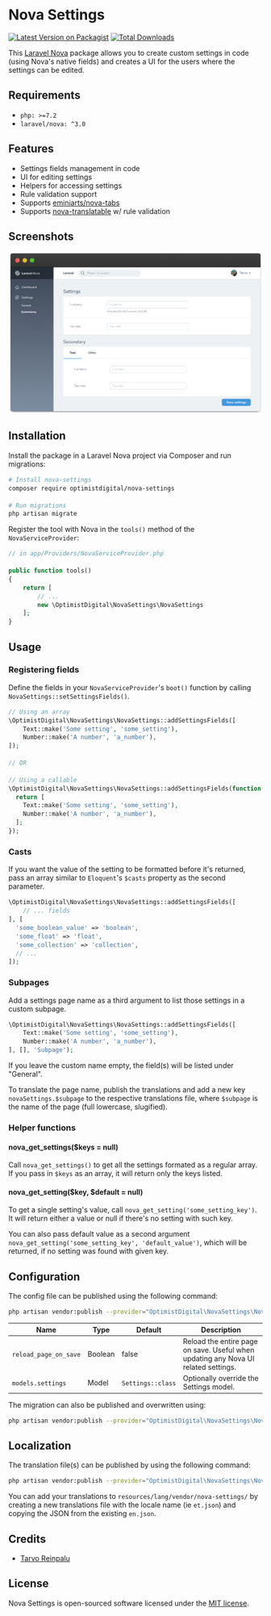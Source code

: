 # Nova Settings

[![Latest Version on Packagist](https://img.shields.io/packagist/v/optimistdigital/nova-settings.svg?style=flat-square)](https://packagist.org/packages/optimistdigital/nova-settings)
[![Total Downloads](https://img.shields.io/packagist/dt/optimistdigital/nova-settings.svg?style=flat-square)](https://packagist.org/packages/optimistdigital/nova-settings)

This [Laravel Nova](https://nova.laravel.com) package allows you to create custom settings in code (using Nova's native fields) and creates a UI for the users where the settings can be edited.

## Requirements

- `php: >=7.2`
- `laravel/nova: ^3.0`

## Features

- Settings fields management in code
- UI for editing settings
- Helpers for accessing settings
- Rule validation support
- Supports [eminiarts/nova-tabs](https://github.com/eminiarts/nova-tabs)
- Supports [nova-translatable](https://github.com/optimistdigital/nova-translatable) w/ rule validation

## Screenshots

![Settings View](docs/index.png)

## Installation

Install the package in a Laravel Nova project via Composer and run migrations:

```bash
# Install nova-settings
composer require optimistdigital/nova-settings

# Run migrations
php artisan migrate
```

Register the tool with Nova in the `tools()` method of the `NovaServiceProvider`:

```php
// in app/Providers/NovaServiceProvider.php

public function tools()
{
    return [
        // ...
        new \OptimistDigital\NovaSettings\NovaSettings
    ];
}
```

## Usage

### Registering fields

Define the fields in your `NovaServiceProvider`'s `boot()` function by calling `NovaSettings::setSettingsFields()`.

```php
// Using an array
\OptimistDigital\NovaSettings\NovaSettings::addSettingsFields([
    Text::make('Some setting', 'some_setting'),
    Number::make('A number', 'a_number'),
]);

// OR

// Using a callable
\OptimistDigital\NovaSettings\NovaSettings::addSettingsFields(function() {
  return [
    Text::make('Some setting', 'some_setting'),
    Number::make('A number', 'a_number'),
  ];
});
```

### Casts

If you want the value of the setting to be formatted before it's returned, pass an array similar to `Eloquent`'s `$casts` property as the second parameter.

```php
\OptimistDigital\NovaSettings\NovaSettings::addSettingsFields([
    // ... fields
], [
  'some_boolean_value' => 'boolean',
  'some_float' => 'float',
  'some_collection' => 'collection',
  // ...
]);
```

### Subpages

Add a settings page name as a third argument to list those settings in a custom subpage.

```php
\OptimistDigital\NovaSettings\NovaSettings::addSettingsFields([
    Text::make('Some setting', 'some_setting'),
    Number::make('A number', 'a_number'),
], [], 'Subpage');
```

If you leave the custom name empty, the field(s) will be listed under "General".

To translate the page name, publish the translations and add a new key `novaSettings.$subpage` to the respective translations file, where `$subpage` is the name of the page (full lowercase, slugified).

### Helper functions

#### nova_get_settings(\$keys = null)

Call `nova_get_settings()` to get all the settings formated as a regular array. If you pass in `$keys` as an array, it will return only the keys listed.

#### nova_get_setting(\$key, \$default = null)

To get a single setting's value, call `nova_get_setting('some_setting_key')`. It will return either a value or null if there's no setting with such key.

You can also pass default value as a second argument `nova_get_setting('some_setting_key', 'default_value')`, which will be returned, if no setting was found with given key.

## Configuration

The config file can be published using the following command:

```bash
php artisan vendor:publish --provider="OptimistDigital\NovaSettings\NovaSettingsServiceProvider" --tag="config"
```

| Name                  | Type    | Default           | Description                                                                        |
| --------------------- | ------- | ----------------- | ---------------------------------------------------------------------------------- |
| `reload_page_on_save` | Boolean | false             | Reload the entire page on save. Useful when updating any Nova UI related settings. |
| `models.settings`     | Model   | `Settings::class` | Optionally override the Settings model.                                            |

The migration can also be published and overwritten using:

```bash
php artisan vendor:publish --provider="OptimistDigital\NovaSettings\NovaSettingsServiceProvider" --tag="migrations"
```

## Localization

The translation file(s) can be published by using the following command:

```bash
php artisan vendor:publish --provider="OptimistDigital\NovaSettings\NovaSettingsServiceProvider" --tag="translations"
```

You can add your translations to `resources/lang/vendor/nova-settings/` by creating a new translations file with the locale name (ie `et.json`) and copying the JSON from the existing `en.json`.

## Credits

- [Tarvo Reinpalu](https://github.com/Tarpsvo)

## License

Nova Settings is open-sourced software licensed under the [MIT license](LICENSE.md).
